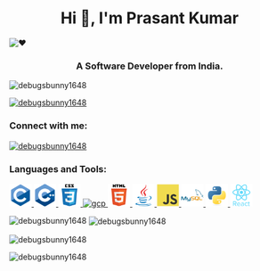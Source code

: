 <h1 align="center">Hi 👋, I'm Prasant Kumar</h1>
<img src="https://img.freepik.com/free-photo/rear-view-programmer-working-all-night-long_1098-18697.jpg?size=626&ext=jpg&ga=GA1.1.2116753496.1709271719&semt=ais" alt="❤️"  width=1400px height=350px>
<h3 align="center">A Software Developer from India.</h3>

<p align="left"> <img src="https://komarev.com/ghpvc/?username=debugsbunny1648&label=Profile%20views&color=0e75b6&style=flat" alt="debugsbunny1648" /> </p>

<p align="left"> <a href="https://twitter.com/debugsbunny1648" target="blank"><img src="https://img.shields.io/twitter/follow/debugsbunny1648?logo=twitter&style=for-the-badge" alt="debugsbunny1648" /></a> </p>

<h3 align="left">Connect with me:</h3>
<p align="left">
<a href="https://twitter.com/debugsbunny1648" target="blank"><img align="center" src="https://raw.githubusercontent.com/rahuldkjain/github-profile-readme-generator/master/src/images/icons/Social/twitter.svg" alt="debugsbunny1648" height="30" width="40" /></a>
</p>

<h3 align="left">Languages and Tools:</h3>
<p align="left"> <a href="https://www.cprogramming.com/" target="_blank" rel="noreferrer"> <img src="https://raw.githubusercontent.com/devicons/devicon/master/icons/c/c-original.svg" alt="c" width="40" height="40"/> </a> <a href="https://www.w3schools.com/cpp/" target="_blank" rel="noreferrer"> <img src="https://raw.githubusercontent.com/devicons/devicon/master/icons/cplusplus/cplusplus-original.svg" alt="cplusplus" width="40" height="40"/> </a> <a href="https://www.w3schools.com/css/" target="_blank" rel="noreferrer"> <img src="https://raw.githubusercontent.com/devicons/devicon/master/icons/css3/css3-original-wordmark.svg" alt="css3" width="40" height="40"/> </a> <a href="https://cloud.google.com" target="_blank" rel="noreferrer"> <img src="https://www.vectorlogo.zone/logos/google_cloud/google_cloud-icon.svg" alt="gcp" width="40" height="40"/> </a> <a href="https://www.w3.org/html/" target="_blank" rel="noreferrer"> <img src="https://raw.githubusercontent.com/devicons/devicon/master/icons/html5/html5-original-wordmark.svg" alt="html5" width="40" height="40"/> </a> <a href="https://www.java.com" target="_blank" rel="noreferrer"> <img src="https://raw.githubusercontent.com/devicons/devicon/master/icons/java/java-original.svg" alt="java" width="40" height="40"/> </a> <a href="https://developer.mozilla.org/en-US/docs/Web/JavaScript" target="_blank" rel="noreferrer"> <img src="https://raw.githubusercontent.com/devicons/devicon/master/icons/javascript/javascript-original.svg" alt="javascript" width="40" height="40"/> </a> <a href="https://www.mysql.com/" target="_blank" rel="noreferrer"> <img src="https://raw.githubusercontent.com/devicons/devicon/master/icons/mysql/mysql-original-wordmark.svg" alt="mysql" width="40" height="40"/> </a> <a href="https://www.python.org" target="_blank" rel="noreferrer"> <img src="https://raw.githubusercontent.com/devicons/devicon/master/icons/python/python-original.svg" alt="python" width="40" height="40"/> </a> <a href="https://reactjs.org/" target="_blank" rel="noreferrer"> <img src="https://raw.githubusercontent.com/devicons/devicon/master/icons/react/react-original-wordmark.svg" alt="react" width="40" height="40"/> </a> </p>

<p><img align="left" src="https://github-readme-stats.vercel.app/api/top-langs?username=debugsbunny1648&show_icons=true&locale=en&layout=compact" alt="debugsbunny1648" /></p>

<p>&nbsp;<img align="center" src="https://github-readme-stats.vercel.app/api?username=debugsbunny1648&show_icons=true&locale=en" alt="debugsbunny1648" /></p>

<p><img align="center" src="https://github-readme-streak-stats.herokuapp.com/?user=debugsbunny1648&" alt="debugsbunny1648" /></p>

<img src="https://t4.ftcdn.net/jpg/02/78/37/47/240_F_278374738_ypRn0utOVnebuhmpSrDiwkzFsdqEm0aa.jpg" alt="debugsbunny1648" width=1400px height=300px />
